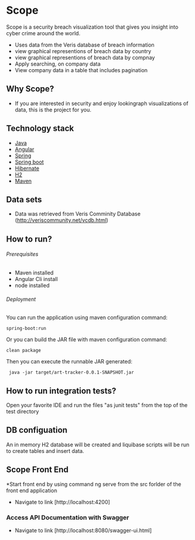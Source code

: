 # Scope

Scope is a security breach visualization tool that gives you insight into cyber crime around the world.
 
  * Uses data from the Veris database of breach information
  * view graphical representions of breach data by country
  * view graphical representions of breach data by compnay
  * Apply searching, on company data
  * View company data in a table that includes pagination
 
## Why Scope?

  - If you are interested in security and enjoy lookingraph visualizations of data, this is the project for you.

## Technology stack
 
 * [Java](https://www.java.com/)
 * [Angular](https://angular.io/)
 * [Spring](http://docs.spring.io/)
 * [Spring boot](http://docs.spring.io/spring-boot/)
 * [Hibernate](http://projects.spring.io/spring-data/) 
 * [H2](www.h2database.com)
 * [Maven](https://maven.apache.org/)

## Data sets

* Data was retrieved from Veris Comminity Database (http://veriscommunity.net/vcdb.html)

## How to run?

###### _Prerequisites_
 * Maven installed
 * Angular Cli install
 * node installed
 
###### _Deployment_
You can run the application using maven configuration command:

```
spring-boot:run
```

Or you can build the JAR file with maven configuration command:
 ```
 clean package
 ```
  
Then you can execute the runnable JAR generated:
 ```
  java -jar target/art-tracker-0.0.1-SNAPSHOT.jar
 ```
 
## How to run integration tests?

Open your favorite IDE and run the files "as junit tests" from the top of the test directory  

## DB configuation

An in memory H2 database will be created and liquibase scripts will be run to create tables and insert data.

## Scope Front End

*Start front end by using command ng serve from the src forlder of the front end application
* Navigate to link [http://localhost:4200]

### Access API Documentation with Swagger

* Navigate to link [http://localhost:8080/swagger-ui.html]
